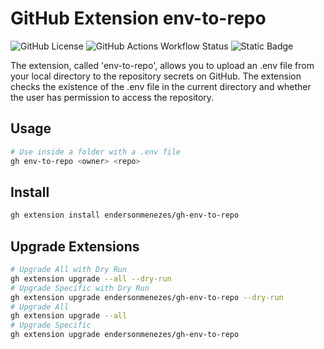 # GitHub Extension env-to-repo

![GitHub License](https://img.shields.io/github/license/endersonmenezes/gh-env-to-repo?label=Project%20License)
![GitHub Actions Workflow Status](https://img.shields.io/github/actions/workflow/status/endersonmenezes/gh-env-to-repo/testing.yaml?label=Linter%20and%20Testing)
![Static Badge](https://img.shields.io/badge/build-passing-brightgreen?label=shellcheck)


The extension, called 'env-to-repo', allows you to upload an .env file from your local directory to the repository secrets on GitHub. The extension checks the existence of the .env file in the current directory and whether the user has permission to access the repository.

## Usage

```bash
# Use inside a folder with a .env file
gh env-to-repo <owner> <repo>
```

## Install

```bash
gh extension install endersonmenezes/gh-env-to-repo
```

## Upgrade Extensions

```bash
# Upgrade All with Dry Run
gh extension upgrade --all --dry-run
# Upgrade Specific with Dry Run
gh extension upgrade endersonmenezes/gh-env-to-repo --dry-run
# Upgrade All
gh extension upgrade --all
# Upgrade Specific
gh extension upgrade endersonmenezes/gh-env-to-repo
```